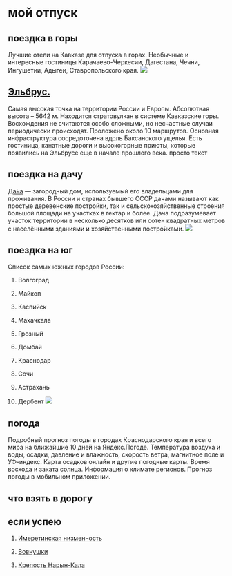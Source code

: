# мой отпуск 
## поездка в **горы**
Лучшие отели на Кавказе для отпуска в горах. Необычные и интересные гостиницы Карачаево-Черкесии, Дагестана, Чечни, Ингушетии, Адыгеи, Ставропольского края.
![](ehlbrus.jpg)
## [Эльбрус.](https://must-see.top/dostoprimechatelnosti-severnogo-kavkaza/)
Самая высокая точка на территории России и Европы. Абсолютная высота – 5642 м. Находится стратовулкан в системе Кавказские горы. Восхождения не считаются особо сложными, но несчастные случаи периодически происходят. Проложено около 10 маршрутов. Основная инфраструктура сосредоточена вдоль Баксанского ущелья. Есть гостиница, канатные дороги и высокогорные приюты, которые появились на Эльбрусе еще в начале прошлого века.
просто текст
## поездка на дачу 
[Да́ча](https://www.cian.ru/kupit-dachu-moskovskaya-oblast/)
 — загородный дом, используемый его владельцами для проживания. В России и странах бывшего СССР дачами называют как простые деревенские постройки, так и сельскохозяйственные строения большой площади на участках в гектар и более. Дача подразумевает участок территории в несколько десятков или сотен квадратных метров с населёнными зданиями и хозяйственными постройками. 
![](dacha.jpg)

## **поездка на юг**
Список самых южных городов России:

1. Волгоград

2. Майкоп

3. Каспийск

7. Махачкала

6. Грозный

5. Домбай

4. Краснодар

3. Сочи

2. Астрахань

1. Дербент
![](sea.jpeg)

## погода 
Подробный прогноз погоды в городах Краснодарского края и всего мира на ближайшие 10 дней на Яндекс.Погоде. Температура воздуха и воды, осадки, давление и влажность, скорость ветра, магнитное поле и УФ-индекс. Карта осадков онлайн и другие погодные карты. Время восхода и заката солнца. Информация о климате регионов. Прогноз погоды в мобильном приложении. 

## что взять в дорогу

## если успею
1. [Имеретинская низменность](https://must-see.top/dostoprimechatelnosti-severnogo-kavkaza/)

2. [Вовнушки](https://must-see.top/dostoprimechatelnosti-severnogo-kavkaza/)

3. [Крепость Нарын-Кала](https://must-see.top/dostoprimechatelnosti-severnogo-kavkaza/)


